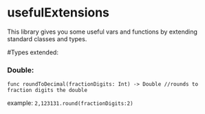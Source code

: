 # usefulExtensions

This library gives you some useful vars and functions by extending standard classes and types.

#Types extended:

### Double:
```
func roundToDecimal(fractionDigits: Int) -> Double //rounds to fraction digits the double
```


example: ```2,123131.round(fractionDigits:2)```
